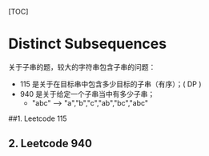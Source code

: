 [TOC]

# Distinct Subsequences 

关于子串的题，较大的字符串包含子串的问题：

- 115 是关于在目标串中包含多少目标的子串（有序）；( DP )
- 940 是关于给定一个子串当中有多少子串；
  - "abc" —> "a","b","c","ab","bc","abc"

##1. Leetcode 115 

## 2. Leetcode 940

